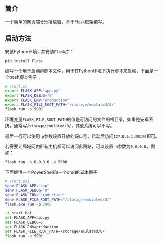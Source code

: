 ## 简介

一个简单的网页端音乐播放器，基于Flask框架编写。

## 启动方法

安装Python环境，并安装`Flask`库：

```bash
pip install Flask
```

编写一个用于启动的脚本文件，用于在Python环境下执行脚本来启动，下面是一个bash脚本例子：

```bash
# start.sh
export FLASK_APP="app.py"
export FLASK_DEBUG="0"
export FLASK_ENV="production"
export FLASK_FILE_ROOT_PATH="/storage/emulated/0/"
flask run -p 5000
```

环境变量`FLASK_FILE_ROOT_PATH`的值是可访问的文件的根目录，如果是安卓系统，通常写`/storage/emulated/0/`，其他系统可以不写。

最后一行可以使用`-p`参数设置开放的端口号，启动后访问`127.0.0.1:端口号`即可。

若需要让局域网内所有主机都可以访问此网站，可以设置`-h`参数为`0.0.0.0`，例如：

```bash
flask run -h 0.0.0.0 -p 5000
```

下面提供一个PowerShell和一个cmd的脚本例子

```PowerShell
# start.ps1
$env:FLASK_APP="app"
$env:FLASK_DEBUG="0"
$env:FLASK_ENV="production"
$env:FLASK_FILE_ROOT_PATH="/storage/emulated/0/"
flask.exe run -p 5000
```

```bash
:: start.bat
set FLASK_APP=app.py
set FLASK_DEBUG=0
set FLASK_ENV=production
set FLASK_FILE_ROOT_PATH=/storage/emulated/0/
flask run -p 5000
```